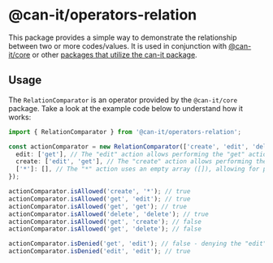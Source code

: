 # @can-it/operators-relation

This package provides a simple way to demonstrate the relationship between two or more codes/values. It is used in conjunction with [@can-it/core](https://www.npmjs.com/package/@can-it/core) or other [packages that utilize the can-it package](https://www.npmjs.com/search?q=keywords%3Acan-it-utilization).

## Usage

The `RelationComparator` is an operator provided by the `@can-it/core` package. Take a look at the example code below to understand how it works:

```typescript
import { RelationComparator } from '@can-it/operators-relation';

const actionComparator = new RelationComparator(['create', 'edit', 'delete', 'get', '*'], {
  edit: ['get'], // The "edit" action allows performing the "get" action.
  create: ['edit', 'get'], // The "create" action allows performing the "edit" and "get" actions.
  ['*']: [], // The "*" action uses an empty array ([]), allowing for performing all other actions.
});

actionComparator.isAllowed('create', '*'); // true
actionComparator.isAllowed('get', 'edit'); // true
actionComparator.isAllowed('get', 'get'); // true
actionComparator.isAllowed('delete', 'delete'); // true
actionComparator.isAllowed('get', 'create'); // false
actionComparator.isAllowed('get', 'delete'); // false

actionComparator.isDenied('get', 'edit'); // false - denying the "edit" action does not necessarily mean denying the "view" action.
actionComparator.isDenied('edit', 'edit'); // true
```
